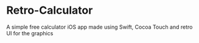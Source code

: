 # Retro-Calculator
A simple free calculator iOS app made using Swift, Cocoa Touch and retro UI for the graphics
